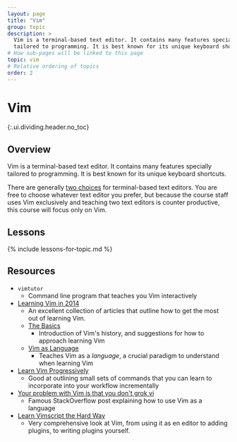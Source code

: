 ```yaml
---
layout: page
title: "Vim"
group: topic
description: >
  Vim is a terminal-based text editor. It contains many features specially
  tailored to programming. It is best known for its unique keyboard shortcuts.
# How sub-pages will be linked to this page
topic: vim
# Relative ordering of topics
order: 2
---
```



# Vim
{:.ui.dividing.header.no_toc}

## Overview

Vim is a terminal-based text editor. It contains many features specially
tailored to programming. It is best known for its unique keyboard shortcuts.

There are generally [two choices][editor-war] for terminal-based text editors.
You are free to choose whatever text editor you prefer, but because the course
staff uses Vim exclusively and teaching two text editors is counter productive,
this course will focus only on Vim.

## Lessons

{% include lessons-for-topic.md %}

## Resources

- `vimtutor`
    - Command line program that teaches you Vim interactively
- [Learning Vim in 2014][learning-vim]
    - An excellent collection of articles that outline how to get the most out
      of learning Vim.
    - [The Basics][the-basics]
        - Introduction of Vim's history, and suggestions for how to approach
          learning Vim
    - [Vim as Language][vim-language]
        - Teaches Vim as a _language_, a crucial paradigm to understand when
          learning Vim
- [Learn Vim Progressively][learn-vim-progressively]
    - Good at outlining small sets of commands that you can learn to incorporate
      into your workflow incrementally
- [Your problem with Vim is that you don't grok vi][grok-vi]
    - Famous StackOverflow post explaining how to use Vim as a language
- [Learn Vimscript the Hard Way][hard-way]
    - Very comprehensive look at Vim, from using it as en editor to adding
      plugins, to writing plugins yourself.

[editor-war]: http://en.wikipedia.org/wiki/Editor_war
[learning-vim]: http://benmccormick.org/learning-vim-in-2014/
[the-basics]: http://benmccormick.org/2014/06/30/learning-vim-in-2014-the-basics/
[vim-language]: http://benmccormick.org/2014/07/02/learning-vim-in-2014-vim-as-language/
[learn-vim-progressively]: http://yannesposito.com/Scratch/en/blog/Learn-Vim-Progressively/
[grok-vi]: http://stackoverflow.com/questions/1218390/what-is-your-most-productive-shortcut-with-vim/1220118#1220118
[hard-way]: learnvimscriptthehardway.stevelosh.com
